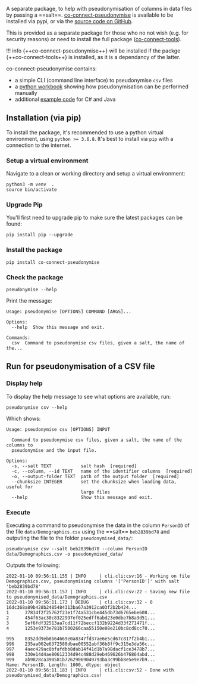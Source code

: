 
A separate package, to help with pseudonymisation of columns in data files by passing a ==salt==. [co-connect-pseudonymise](https://pypi.org/project/co-connect-pseudonymise/) is available to be installed via pypi, or via the [source code on GitHub](https://github.com/CO-CONNECT/Pseudonymisation).

This is provided as a separate package for those who no not wish (e.g. for security reasons) or need to install the full package ([co-connect-tools](https://pypi.org/project/carrot-cdm/)).

!!! info 
	{++co-connect-pseudonymise++} will be installed if the packge {++co-connect-tools++} is installed, as it is a dependancy of the latter. 

co-connect-pseudonymise contains:   

   * a simple CLI (command line interface) to pseudonymise `csv` files   
   * a [python workbook](https://github.com/CO-CONNECT/Pseudonymisation/tree/main/notebooks) showing how pseudonymisation can be performed manually   
   * additional [example code](https://github.com/CO-CONNECT/Pseudonymisation/tree/main/examples) for C# and Java    


## Installation (via pip)

To install the package, it's recommended to use a python virtual environment, using `python >= 3.6.8`. It's best to install via `pip` with a connection to the internet.

### Setup a virtual environment

Navigate to a clean or working directory and setup a virtual environment:

```
python3 -m venv  .
source bin/activate
```

### Upgrade Pip

You'll first need to upgrade pip to make sure the latest packages can be found:
```
pip install pip --upgrade
```

### Install the package

```
pip install co-connect-pseudonymise
```

### Check the package

```
pseudonymise --help
```
Print the message:
```
Usage: pseudonymise [OPTIONS] COMMAND [ARGS]...

Options:
  --help  Show this message and exit.

Commands:
  csv  Command to pseudonymise csv files, given a salt, the name of the...
```


## Run for pseudonymisation of a CSV file

### Display help
To display the help message to see what options are available, run:
```
pseudonymise csv --help 
```
Which shows:
```
Usage: pseudonymise csv [OPTIONS] INPUT

  Command to pseudonymise csv files, given a salt, the name of the columns to
  pseudonymise and the input file.

Options:
  -s, --salt TEXT           salt hash  [required]
  -c, --column, --id TEXT   name of the identifier columns  [required]
  -o, --output-folder TEXT  path of the output folder  [required]
  --chunksize INTEGER       set the chunksize when loading data, useful for
                            large files
  --help                    Show this message and exit.

```

### Execute

Executing a command to pseudonymise the data in the column `PersonID` of the file `data/Demographics.csv` using the ==salt== `beb2839bd78` and outputing the file to the folder `pseudonymised_data/`:
```
pseudonymise csv --salt beb2839bd78 --column PersonID  data/Demographics.csv -o pseudonymised_data/
```

Outputs the following:
```
2022-01-10 09:56:11.155 | INFO     | cli.cli:csv:16 - Working on file Demographics.csv, pseudonymising columns '['PersonID']' with salt 'beb2839bd78'
2022-01-10 09:56:11.157 | INFO     | cli.cli:csv:22 - Saving new file to pseudonymised_data/Demographics.csv
2022-01-10 09:56:11.173 | DEBUG    | cli.cli:csv:32 - 0      16dc368a89b428b2485484313ba67a3912ca03f2b2b424...
1      37834f2f25762f23e1f74a531cbe445db73d6765ebe608...
2      454f63ac30c8322997ef025edff6abd23e0dbe7b8a3d51...
3      5ef6fdf32513aa7cd11f72beccf132b9224d33f271471f...
4      1253e9373e781b7500266caa55150e08e210bc8cd8cc70...
                             ...                        
995    8352dd9eb8b64669e0a8347fd37ae6e5cd67c817f2b4b1...
996    235aa062e6372588dbae00552abf36b8ff9c315e3da56c...
997    4aec429ac0bfafdbb8dab14f41d1b7a98dacf1ce3478b7...
998    330e14d4ae80612334d94c488d29eb469626b476864abd...
999    ab9828ca390581b72629069049793ba3c99bb8e5e9e7b9...
Name: PersonID, Length: 1000, dtype: object
2022-01-10 09:56:11.183 | INFO     | cli.cli:csv:52 - Done with pseudonymised_data/Demographics.csv!
```
